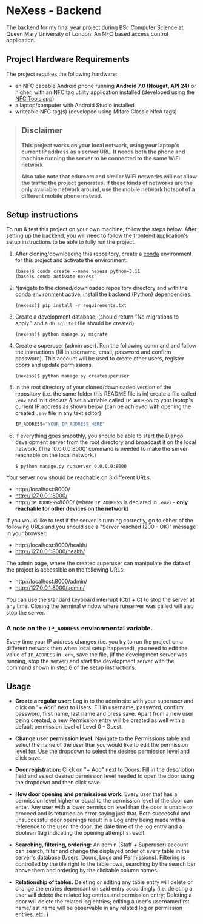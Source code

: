 # NeXess - Backend

The backend for my final year project during BSc Computer Science at Queen Mary University of London. An NFC based access control application.

## Project Hardware Requirements

The project requires the following hardware:

- an NFC capable Android phone running **Android 7.0 (Nougat, API 24)** or higher, with an NFC tag utility application installed (developed using the [NFC Tools app](https://play.google.com/store/apps/details?id=com.wakdev.wdnfc&hl=en_GB))
- a laptop/computer with Android Studio installed
- writeable NFC tag(s) (developed using Mifare Classic NfcA tags)

> ## Disclaimer
>
> **This project works on your local network, using your laptop's current IP address as a server URL. It needs both the phone and machine running the server to be connected to the same WiFi network**
>
> **Also take note that eduroam and similar WiFi networks will not allow the traffic the project generates. If these kinds of networks are the only available network around, use the mobile network hotspot of a different mobile phone instead.**

## Setup instructions

To run & test this project on your own machine, follow the steps below. After setting up the backend, you will need to follow [the frontend application's](https://github.com/kdVincler/NeXess-frontend) setup instructions to be able to fully run the project.

1. After cloning/downloading this repository, create a [conda](https://docs.anaconda.com/miniconda/install/) environment for this project and activate the environment:

   ```console
   (base)$ conda create --name nexess python=3.11
   (base)$ conda activate nexess
   ```

2. Navigate to the cloned/downloaded repository directory and with the conda environment active, install the backend (Python) dependencies:

   ```console
   (nexess)$ pip install -r requirements.txt
   ```

3. Create a development database: (should return "No migrations to apply." and a `db.sqlite3` file should be created)

   ```console
   (nexess)$ python manage.py migrate
   ```

4. Create a superuser (admin user). Run the following command and follow the instructions (fill in username, email, password and confirm password). This account will be used to create other users, register doors and update permissions.

   ```console
   (nexess)$ python manage.py createsuperuser
   ```

5. In the root directory of your cloned/downloaded version of the repository (i.e. the same folder this README file is in) create a file called `.env` and in it declare & set a variable called `IP_ADDRESS` to your laptop's current IP address as shown below (can be achieved with opening the created `.env` file in any text editor)

   ```python
   IP_ADDRESS="YOUR_IP_ADDRESS_HERE"
   ```

6. If everything goes smoothly, you should be able to start the Django development server from the root directory and broadcast it on the local network. (The '0.0.0.0:8000' command is needed to make the server reachable on the local network.)

   ```console
   $ python manage.py runserver 0.0.0.0:8000
   ```

Your server now should be reachable on 3 different URLs.

- http://localhost:8000/
- http://127.0.0.1:8000/
- http://`IP_ADDRESS`:8000/ (where `IP_ADDRESS` is declared in `.env`) - **only reachable for other devices on the network**)

If you would like to test if the server is running correctly, go to either of the following URLs and you should see a "Server reached (200 - OK)" message in your browser:

- http://localhost:8000/health/
- http://127.0.0.1:8000/health/

The admin page, where the created superuser can manipulate the data of the project is accessible on the following URLs:

- http://localhost:8000/admin/
- http://127.0.0.1:8000/admin/

You can use the standard keyboard interrupt (Ctrl + C) to stop the server at any time. Closing the terminal window where runserver was called will also stop the server.

### A note on the `IP_ADDRESS` environmental variable.

Every time your IP address changes (i.e. you try to run the project on a different network then when local setup happened), you need to edit the value of `IP_ADDRESS` in `.env`, save the file, (if the development server was running, stop the server) and start the development server with the command shown in step 6 of the setup instructions.

## Usage

- **Create a regular user:** Log in to the admin site with your superuser and click on "+ Add" next to Users. Fill in username, password, confirm password, first name, last name and press save. Apart from a new user being created, a new Permission entry will be created as well with a default permission level of Level 0 - Guest.

- **Change user permission level:** Navigate to the Permissions table and select the name of the user thar you would like to edit the permission level for. Use the dropdown to select the desired permission level and click save.

- **Door registration:** Click on "+ Add" next to Doors. Fill in the description field and select desired permission level needed to open the door using the dropdown and then click save.

- **How door opening and permissions work:** Every user that has a permission level higher or equal to the permission level of the door can enter. Any user with a lower permission level than the door is unable to proceed and is returned an error saying just that. Both successful and unsuccessful door openings result in a Log entry being made with a reference to the user, the door, the date time of the log entry and a Boolean flag indicating the opening attempt's result.

- **Searching, filtering, ordering:** An admin (Staff + Superuser) account can search, filter and change the displayed order of every table in the server's database (Users, Doors, Logs and Permissions). Filtering is controlled by the tile right to the table rows, searching by the search bar above them and ordering by the clickable column names.

- **Relationship of tables:** Deleting or editing any table entry will delete or change the entries dependant on said entry accordingly (i.e. deleting a user will delete the related log entries and permission entry; Deleting a door will delete the related log entries; editing a user's username/first name/last name will be observable in any related log or permission entries; etc. )
